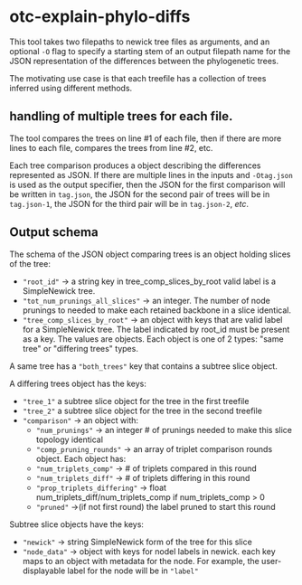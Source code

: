 # otc-explain-phylo-diffs
This tool takes two filepaths to newick tree files as arguments, 
and an optional `-O` flag to specify a starting stem of an output
filepath name for the JSON
representation of the differences between the phylogenetic trees.

The motivating use case is that each treefile has a collection of
trees inferred using different methods. 

## handling of multiple trees for each file.
The tool compares the trees on line #1 of each file, then if there
are more lines to each file, compares the trees from line #2, etc.

Each tree comparison produces a object describing the differences
represented as JSON.
If there are multiple lines in the inputs and `-Otag.json` is used
as the output specifier, then the JSON for the first comparison 
will be written in `tag.json`, the JSON for the second pair of trees
will be in `tag.json-1`, the JSON for the third pair will be in
`tag.json-2`, *etc*.

## Output schema
The schema of the JSON object comparing trees is an object holding
slices of the tree:

  * `"root_id"` -> a string key in tree_comp_slices_by_root valid label is a SimpleNewick tree.
  * `"tot_num_prunings_all_slices"` -> an integer. The number of node prunings to needed to make each retained backbone in a slice identical.
  * `"tree_comp_slices_by_root"` -> an object with keys that are valid label for a SimpleNewick tree. The label indicated by root_id must be present as  a key. The values are objects. Each object is one of 2 types: "same tree" or "differing trees" types.

 A same tree has a `"both_trees"` key that contains a subtree slice object.

 A differing trees object has the keys:
  * `"tree_1"` a subtree slice object for the tree in the first treefile
  * `"tree_2"` a subtree slice object for the tree in the second treefile
  * `"comparison"` -> an object with:
      * `"num_prunings"` -> an integer # of prunings needed to make this slice topology identical
      * `"comp_pruning_rounds"` -> an array of triplet comparison rounds object. Each object has:
       * `"num_triplets_comp"` -> # of triplets compared in this round
       * `"num_triplets_diff"` -> # of triplets differing in this round
       * `"prop_triplets_differing"` -> float num_triplets_diff/num_triplets_comp if num_triplets_comp > 0
       * `"pruned"` ->(if not first round) the label pruned to start this round

Subtree slice objects have the keys:
  * `"newick"` -> string SimpleNewick form of the tree for this slice 
  * `"node_data"` -> object with keys for nodel labels in newick. each key maps to an object with metadata for the node.  For example, the user-displayable label for the node will be in `"label"`
